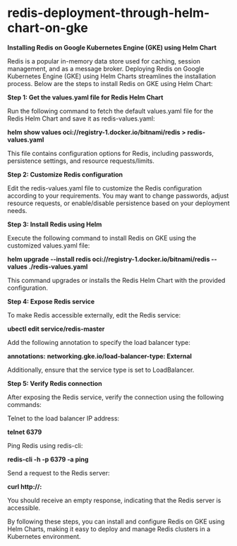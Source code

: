 # redis-deployment-through-helm-chart-on-gke


**Installing Redis on Google Kubernetes Engine (GKE) using Helm Chart**

Redis is a popular in-memory data store used for caching, session management, and as a message broker. Deploying Redis on Google Kubernetes Engine (GKE) using Helm Charts streamlines the installation process. Below are the steps to install Redis on GKE using Helm Chart:

**Step 1: Get the values.yaml file for Redis Helm Chart**

Run the following command to fetch the default values.yaml file for the Redis Helm Chart and save it as redis-values.yaml:

**helm show values oci://registry-1.docker.io/bitnami/redis > redis-values.yaml**

This file contains configuration options for Redis, including passwords, persistence settings, and resource requests/limits.

**Step 2: Customize Redis configuration**

Edit the redis-values.yaml file to customize the Redis configuration according to your requirements. You may want to change passwords, adjust resource requests, or enable/disable persistence based on your deployment needs.

**Step 3: Install Redis using Helm**

Execute the following command to install Redis on GKE using the customized values.yaml file:

**helm upgrade --install redis oci://registry-1.docker.io/bitnami/redis --values ./redis-values.yaml**

This command upgrades or installs the Redis Helm Chart with the provided configuration.

**Step 4: Expose Redis service**

To make Redis accessible externally, edit the Redis service:

**ubectl edit service/redis-master**

Add the following annotation to specify the load balancer type:

**annotations:**
  **networking.gke.io/load-balancer-type: External**

Additionally, ensure that the service type is set to LoadBalancer.

**Step 5: Verify Redis connection**

After exposing the Redis service, verify the connection using the following commands:

Telnet to the load balancer IP address:

**telnet <loadbalacer-ipaddress> 6379**

Ping Redis using redis-cli:

**redis-cli -h <loadbalacer-ipaddress> -p 6379 -a <redis password> ping**

Send a request to the Redis server:

**curl http://<loadbalacer-ipaddress>:<port>**

You should receive an empty response, indicating that the Redis server is accessible.

By following these steps, you can install and configure Redis on GKE using Helm Charts, making it easy to deploy and manage Redis clusters in a Kubernetes environment.

